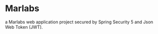 # Marlabs
a Marlabs web application project secured by Spring Security 5 and Json Web Token (JWT).

